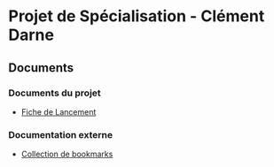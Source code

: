 # Projet de Spécialisation - Clément Darne

## Documents

### Documents du projet

- [Fiche de Lancement](https://docs.google.com/document/d/1ZuqTi5ynLvBm6lz4eAiwqOQUeDUz08ptT6vcpWwiOQE/edit?usp=sharing)

### Documentation externe

- [Collection de bookmarks](https://raindrop.io/clementdarne8888/net-22860221)

